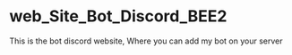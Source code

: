 # web_Site_Bot_Discord_BEE2
This is the bot discord website, Where you can add my bot on your server 
